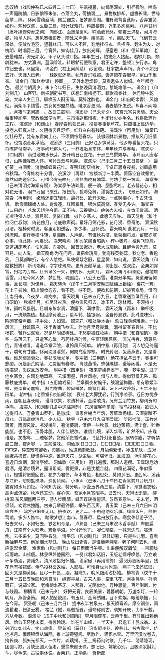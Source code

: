 <!-- { "loadSidebar": true } -->
念奴娇（戏和仲殊已未四月二十七日）
午飙褪暑，向绿阴深处，引杯孤酌。啼鸟一声庭院悄，日影偷移朱箔。杏落金丸，荷抽碧＿，景物挨排却。虚檐长啸，世缘菌蕈＿箨。 
休问雪藕丝蒲，佩兰钿艾，旧梦都高阁。惟有流莺当此际，舌弄笙簧如约。短棹双溪，么锄三径，归计犹难托。料应猿鹤，近来多怨离索。 
八声甘州（赓叶编修俾寿之词）
向鄞江、面熟是薰风，吹燕麦凫葵。赖君王洪福，河清海晏，物阜人熙。想见搴帷使者，随处采声诗。羡高禽＿弋，离贴天飞。 
飞到苍云深处，便敛收毛羽，望暮林归。可以人不若，剗地挂征衣。且招呼、麹生为友，对槐阴、时唱两三卮。今宵好，如钩佳月，放出光辉。 
感皇恩（和广德知军韵）
老去最难禁，流光如水。甲子从头试□指。年年生日，怕被旁人拈起。若攀儿额，颓龄犹未。 
方丈瀛洲，蓝溪碧沚。转眼鲈莼便秋意。君王定许，整顿江头行李。角巾归去也，休里第。 
谒金门（枕上闻鹃赋）
纱窗晓。杜宇数声声悄。真个不如归去好。天涯人已老。 
＿枕欲眠还觉。犹有青灯残照。谩道惜花春起早。家山千里杳。 
谒金门（和赵参谋）
停画＿。天外水澄烟碧。莫看遨头人似织。今年都老色。 
最苦今朝离夕。未卜今年归日。生怕晚风消酒力。愁城难借一。 
谒金门（和刘制几）
山客野。新把朝衔书写。庆想江南樗枥下。踏歌鸡黍社。 
休问坤牛乾马。大率人生且且。聊唤玉人斟玉斝。莫辞沈醉也。 
谒金门（和自昭木香）
风韵彻。满架平平铺雪。贾女何郎盟共结。睡浓香更冽。 
春去情怀怎说。却喜不闻啼＿。月夜时来闲蹀＿。故园三载别。 
浣溪沙（己未元夕）
庆赏元宵只愿晴。天公每事秤能平。管教檐溜便收声。 
三市海巡那惜夜，九街社火亦争名。权将歌酒作工程。 
浣溪沙（和谦山）
春岸春风荻已芽，推排春事到芦花。只应推上鬓边华。 
投老未归真左计，久阴得霁且舒怀。红红白白有残葩。 
浣溪沙（再用韵）
海棠已绽牡丹芽，犹有东君向上花。不须惆怅怨春华。 
装缀园林新景物，推敲风月旧情怀。也饶浪蕊与浮葩。 
浣溪沙（三用韵）
正好江乡笋蕨芽，他乡却看担头花。只将蝶梦付南华。 
万事纷纭都入幻，一杯邂逅且忘怀。年年秋卉与春葩。 
浣溪沙（四用韵）
雨过池塘水长芽，放开晴日正宜花。十洲三岛撰繁华。 
水畔丽人唐客恨，山阴佳客晋人怀。可怜云蕊与风葩。 
浣溪沙（己未三月二十五日赏荼＿）
最好荼＿白间黄。消他蜂蝶采花忙。春残红粉厌梳妆。 
毕卓正思身夜瓮，刘章底用令秋霜。今宵帏枕十分香。 
浣溪沙（再赋）
宫额新涂一半黄。蔷薇空自效颦忙。澹然风韵道家妆。 
可惜今宵无皓月，尚怜向晓有繁霜。何妨手捻一枝香。 
海棠春（己未清明对海棠有赋）
海棠亭午沾疏雨。便一饷、胭脂尽吐。老去惜花心，相对花无语。 
羽书万里飞来处。报扫荡、狐嗥兔舞。濯锦古江头，飞景还如许。 
海棠春（再用韵）
嫩晴还更宜轻雨。最好处、欲开未吐。一点聘梅心，千古凭谁语。 
脸霞晕锦娇人处。肯浪逐、红围翠舞。银烛莫高烧，春梦无多许。 
海棠春（三用韵）
苍龙夭矫停今雨。正不待、云吞雾吐。绝笑大夫松，今古闲言语。 
清光冷艳侵人处。漏月影、婆娑自舞。拟作岁寒人，此愿天应许。 
霜天晓角（和叶检阅仁叔韵）
倚花傍月，花底歌声彻。最好月筛花影，花月浸、香奇绝。 
双溪秋月洁。桂棹何时发。客里明朝送客，多少事、且休说。 
霜天晓角
此花此月，一段风流彻。更好参横斗转，更漏断、人声绝。 
有谁秋共洁，篱菊相将发。留取岁寒心事，待此际、向君说。 
霜天晓角（和刘架阁自昭韵）
杯中吸月，桂树飞琼屑。莫道胡床老子，怕风露、向凄冽。 
回首云娥折，老大成痴绝。且醉今宵光景，莫容易、向人说。 
霜天晓角
为花问月，谁把金瑰屑。犹有残英剩蕊，秋向老、香逾冽。 
且莫都攀折，有个人愁绝。纵使姮娥念旧，星星鬓、如何说。 
霜天晓角（和赵教授韵）
新词唱彻，字字珠玑屑。更有张颠草圣，何止是、成双绝。 
金粟如霏雪，扫地为芳席。且令诸公一笑，怕明夜、无此月。 
霜天晓角
小山幽彻，遍地堆香雪。只恐今宵入梦，梦到处、魂孤绝。 
八公头已雪，淮南分半席。莫道淹留何事，且长啸、对佳月。 
霜天晓角（戊午十二月望安晚园赋梅上银烛）
梅花一簇，花上千枝烛。照出靓妆恣态，看不足、咏不足。 
便欲和花宿，却被官身局。借问江南归未，今夜梦、难拘束。 
霜天晓角（己未五月九日，老香堂送监簿侄归，和自昭韵）
秋凉佳月，扫尽轻衫热。便欲乘风归去，冰玉界、琼林阙。 
不须持寸铁，孤吟风措别。且唱东坡水调，清露下、满襟雪。 
霜天晓角（再和）
举杯吸月，一洗烦襟热。相见摩诃池上，星斗转、挂银阙。 
金吾传漏铁，此时滋味别。阶砌寒蛩声细，携手处、人如雪。 
蝶恋花（和处静木香）
澹白轻黄纯雅素。一段风流，＿枕疏窗户。夜半香魂飞欲去。伴他月里霓裳舞。 
消得留春春且住。不比杨花，轻作沾泥絮。况是环阴成幄处。不愁更被红妆妒。 
朝中措（和自昭韵）
春空一鸟落云干，只遣客心酸。芍药牡丹时候，午窗轻暖轻寒。 
流光冉冉，清尊易倒，青镜难看。谩道华堂深院，谁怜凤只鹓单。 
朝中措（再用韵）
可人想见倚庭干，嚼句有甘酸。休问沈腰潘鬓，何妨岛瘦郊寒。 
时光转眼，兔葵燕麦，又是看看。谁念衰翁衰处，春衫晚际尤单。 
朝中措（三用韵）
杨花撩乱与云干，春事可悲酸。况是雨荒院落，江南但有春寒。 
莺残燕懒，蜂慵蝶褪，谩等闲看。不是无情描貌，奚奴且放安单。 
朝中措（四用韵）
夜来梦绕宛溪干，啼＿梦中酸。过了他乡寒食，白鸥剗地盟寒。 
云溪雨壑，月台风榭，借与人看。得似野僧无系，孤藤杖底挑单。 
朝中措（五用韵戏呈）
兰皋彻夜树旄干，战渴望梅酸。想有歌姬半臂，更深自可鏖寒。 
敲门寄曲，惊回蝶梦，旋篝灯看。坛下已收降将，火牛不用田单。 
朝中措（老香堂和刘自昭韵）
衰翁老大脚犹轻，行到净凉亭。近日方忧多雨，连朝且喜长晴。 
谩寻欢笑，翠涛杯满，金缕歌清。况有兰朋竹友，柳词贺句争鸣。 
虞美人（和刘制几舟中送临簿韵）
东风催客呼前渡，宿鸟投林暮。欲归人送得归人。万叠青山罗列、是愁城。 
谁家台榭当年筑，芳草垂杨绿。云深雾暗不须悲。只缘盈虚消息、少人知。 
秋霁（己未六月九日雨后赋）
阶砌吟蛩，正竹外萧萧，雨骤风驶。凉浸桃笙，暑消葵扇，借伊一些秋意。枕边茉莉。满尘奁、贮香能腻。也不用，玉骨冰肌，人伴佳眠尔。 
谁信此境，渐入华胥，旷然不知，庄蝶谁是。笑邯郸、＿魂客梦，贪他荣贵暂时里。飞鼠扑灯还自坠。展转惊寤，才听禁鼓三敲，夜声寥＿，又般滋味。 
洞仙歌
□□□□，□□□□瘦。□□□□□□酒。□□深，碎蕊残萼都收，归簟枕，谁道栀橐敢就。 
月边偏爱惜，冰玉肌肤，应对姮娥共搔首。疑怪得中原，讹道天花，胡尘后、可堪怀旧。且海国、浮沈醉花心，喜近日烽烟，渐消亭候。 
洞仙歌（三用韵）
冠儿遍簇，那时人道瘦。玉斝琼卮劝君酒。是清凉境界，露湿烟凝，香更重，非是沈檀合就。 
四窗花满砌，争似家山，橙蟹将肥重回首。花亦为君怜，草木禽鱼，相思处、莫如乡旧。更西风、溪莼与江鲈，想别墅樵渔，费他侦候。 
小重山（己未六月十四日老香堂前月台玩月）
碧霄如水月如钲。今宵知为我，特分明。冰壶玉界两三星。清露下，渐觉湿衣轻。 
高树点流萤。秋声还又动，客心惊。吾家水月寄昭亭。归去也，天岂太无情。 
醉桃源
东风阑槛两三亭，游人步晚晴。蜂回蝶转得能轻。忽然春意生。 
花未老，酒须倾。劝君休独醒。古来我辈最钟情，举头百舌声。 
青玉案（己未三月六日四明窗会客）
流芳只怕春无几。拚夜饮、更才二。不用追他欢乐事。绮窗朱户，燕惧莺馆，多少人憔悴。 
踏歌梦想江南市。管春尽、扁舟放行李。寒食休倾游子泪。归去来兮，不如归去，铁定知今是。 
点绛唇（己未三月末浣木香亭赋）
岸舣扁舟，江南有个人归老。簇新亭沼。分付还他了。 
凝伫晴空，一抹天边鸟。嗟潦倒。去多来少。莫问钟昏晓。 
清平乐（和刘制几）
轻轻却暑，只是些儿雨。喜看新抽麻与苎。他家烟水墅□。 
晚山放出青青，是谁簸弄阴晴。老子何时去也，祗应露湿金茎。 
渔家傲（和刘制几）
每日困慵当午昼。出来便解双眉皱。一带朦胧烟雨岫。山翁瘦。林泉纵好他园囿。 
一见此君如话旧，玉版老师呼唤候。万立琅玕争劝酒，踌躇久。清风收拾归怀袖。 
渔家傲（再用前韵）
遍阅芳园闲半昼，残花尚有榴裙皱。倦鸟投林云返岫，人影瘦。可怜身世为他囿。 
燕子飞来还忆旧，回头又是梅黄候。且尽一杯昌＿酒。凝睇久。晚风细雨沾衫袖。 
柳梢青（戊午十二月十五日安晚园和刘自昭）
绿野平泉，古来人事，空里飞花。月榭风亭，荷漪藓石，说郑公家。 
老梅傍水茶牙。人那得、光阴似他。万种思量，百年倒断，付与残霞。 
柳梢青（己未元夕）
好把元宵。良辰美景，暮暮朝朝。万盏华灯，一轮明月，燕管秦箫。 
何人帕坠鲛绡。有玉凤、金鸾绣雕。目下欢娱，眼前烦恼，只在今宵。 
贺圣朝（己未三月六日）
捷书夜半甘泉去，报天骄膏斧。摩空铜垒，闸流瞿滟，扫清云雾。 
楼兰飞馘，焉耆授首，谩夸称前古。须知开庆，太平千载，方从今数。 
浪淘沙（戊午中秋和刘自昭）
望月眼穿东，云幕千里。有时推出赖他风。恰似玉环犹未窦，得恁玲珑。 
谁在华山峰，一半天中。君逾五十我成翁。未必明年如此夜，笑口难逢。 
贺新郎（玩月）
汲水驱炎热。晚些儿、披衣露坐，侍他凉月。俄顷银盘从海际，推上璇霄璧阙。尽散作、满怀冰雪。万里河潢收卷去，掩长庚、弧矢光都灭。一大片，琉璃揭。 
玉＿捣药何时歇。几千年、阴晴隐现，团圆亏缺。月缺还圆人但老，重换朱颜无诀。想旧日、嫦娥心别。且吸琼浆斟北斗，尽今来、古往俱休说。香茉莉，正清绝。 
贺新郎
